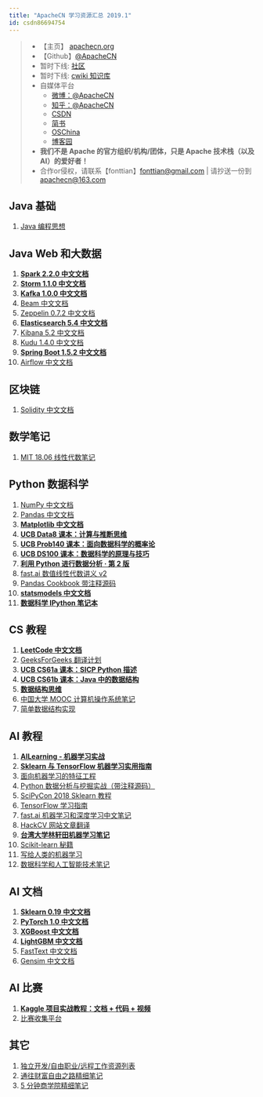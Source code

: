```yaml
---
title: "ApacheCN 学习资源汇总 2019.1"
id: csdn86694754
---
```


> *   【主页】 [apachecn.org](http://www.apachecn.org)
> *   【Github】[@ApacheCN](https://github.com/apachecn)
> *   暂时下线: [社区](community.apachecn.org)
> *   暂时下线: [cwiki 知识库](http://cwiki.apachecn.org)
> *   自媒体平台
>     *   [微博：@ApacheCN](https://weibo.com/u/6326715527)
>     *   [知乎：@ApacheCN](https://www.zhihu.com/people/apachecn)
>     *   [CSDN](https://blog.csdn.net/wizardforcel/article/category/8437073)
>     *   [简书](https://www.jianshu.com/c/4ee721d0c474)
>     *   [OSChina](https://my.oschina.net/repine/)
>     *   [博客园](https://www.cnblogs.com/wizardforcel/category/1352397.html)
> *   **我们不是 Apache 的官方组织/机构/团体，只是 Apache 技术栈（以及 AI）的爱好者！**
> *   合作or侵权，请联系【fonttian】fonttian@gmail.com | 请抄送一份到 apachecn@163.com

## Java 基础

1.  [Java 编程思想](https://github.com/apachecn/thinking-in-java-zh)

## Java Web 和大数据

1.  [**Spark 2.2.0 中文文档**](https://github.com/apachecn/spark-doc-zh)
2.  [**Storm 1.1.0 中文文档**](https://github.com/apachecn/storm-doc-zh)
3.  [**Kafka 1.0.0 中文文档**](https://github.com/apachecn/kafka-doc-zh)
4.  [Beam 中文文档](https://github.com/apachecn/beam-site-zh)
5.  [Zeppelin 0.7.2 中文文档](https://github.com/apachecn/zeppelin-doc-zh)
6.  [**Elasticsearch 5.4 中文文档**](https://github.com/apachecn/elasticsearch-doc-zh)
7.  [Kibana 5.2 中文文档](https://github.com/apachecn/kibana-doc-zh)
8.  [Kudu 1.4.0 中文文档](https://github.com/apachecn/kudu-doc-zh)
9.  [**Spring Boot 1.5.2 中文文档**](https://github.com/apachecn/spring-boot-doc-zh)
10.  [Airflow 中文文档](https://github.com/apachecn/airflow-doc-zh)

## 区块链

1.  [Solidity 中文文档](https://github.com/apachecn/solidity-doc-zh)

## 数学笔记

1.  [MIT 18.06 线性代数笔记](https://github.com/apachecn/math)

## Python 数据科学

1.  [NumPy 中文文档](https://github.com/apachecn/numpy-ref-zh)
2.  [Pandas 中文文档](https://github.com/apachecn/pandas-doc-zh)
3.  [**Matplotlib 中文文档**](https://github.com/apachecn/matplotlib-user-guide-zh)
4.  [**UCB Data8 课本：计算与推断思维**](https://github.com/apachecn/data8-textbook-zh)
5.  [**UCB Prob140 课本：面向数据科学的概率论**](https://github.com/apachecn/prob140-textbook-zh)
6.  [**UCB DS100 课本：数据科学的原理与技巧**](https://github.com/apachecn/ds100-textbook-zh)
7.  [**利用 Python 进行数据分析 · 第 2 版**](https://github.com/apachecn/pyda-2e-zh)
8.  [fast.ai 数值线性代数讲义 v2](https://github.com/apachecn/fastai-num-linalg-v2-zh)
9.  [Pandas Cookbook 带注释源码](https://github.com/apachecn/pandas-cookbook-code-notes)
10.  [**statsmodels 中文文档**](https://github.com/apachecn/statsmodels_doc_zh)
11.  [**数据科学 IPython 笔记本**](https://github.com/apachecn/ds-ipynb-zh)

## CS 教程

1.  [**LeetCode 中文文档**](https://github.com/apachecn/LeetCode)
2.  [GeeksForGeeks 翻译计划](https://github.com/apachecn/geeksforgeeks-zh)
3.  [**UCB CS61a 课本：SICP Python 描述**](https://github.com/apachecn/sicp-py-zh)
4.  [**UCB CS61b 课本：Java 中的数据结构**](https://github.com/apachecn/cs61b-textbook-zh)
5.  [**数据结构思维**](https://github.com/apachecn/think-dast-zh)
6.  [中国大学 MOOC 计算机操作系统笔记](https://github.com/apachecn/Computer-operating-system-notes)
7.  [简单数据结构实现](https://github.com/apachecn/DataStructure)

## AI 教程

1.  [**AILearning - 机器学习实战**](https://github.com/apachecn/AiLearning)
2.  [**Sklearn 与 TensorFlow 机器学习实用指南**](https://github.com/apachecn/hands_on_Ml_with_Sklearn_and_TF)
3.  [面向机器学习的特征工程](https://github.com/apachecn/feature-engineering-for-ml-zh)
4.  [Python 数据分析与挖掘实战（带注释源码）](https://github.com/apachecn/python_data_analysis_and_mining_action)
5.  [SciPyCon 2018 Sklearn 教程](https://github.com/apachecn/scipycon-2018-sklearn-tut-zh)
6.  [TensorFlow 学习指南](https://github.com/apachecn/learning-tf-zh)
7.  [fast.ai 机器学习和深度学习中文笔记](https://github.com/apachecn/fastai-ml-dl-notes-zh)
8.  [HackCV 网站文章翻译](https://github.com/apachecn/HackCV-Translate)
9.  [**台湾大学林轩田机器学习笔记**](https://github.com/apachecn/ntu-hsuantienlin-ml)
10.  [Scikit-learn 秘籍](https://github.com/apachecn/sklearn-cookbook-zh)
11.  [写给人类的机器学习](https://github.com/apachecn/ml-for-humans-zh)
12.  [数据科学和人工智能技术笔记](https://github.com/apachecn/ds-ai-tech-notes)

## AI 文档

1.  [**Sklearn 0.19 中文文档**](https://github.com/apachecn/scikit-learn-doc-zh)
2.  [**PyTorch 1.0 中文文档**](https://github.com/apachecn/pytorch-doc-zh)
3.  [**XGBoost 中文文档**](https://github.com/apachecn/xgboost-doc-zh)
4.  [**LightGBM 中文文档**](https://github.com/apachecn/lightgbm-doc-zh)
5.  [FastText 中文文档](https://github.com/apachecn/fasttext-doc-zh)
6.  [Gensim 中文文档](https://github.com/apachecn/gensim-doc-zh)

## AI 比赛

1.  [**Kaggle 项目实战教程：文档 + 代码 + 视频**](https://github.com/apachecn/kaggle)
2.  [比赛收集平台](https://github.com/iphysresearch/DataSciComp)

## 其它

1.  [独立开发/自由职业/远程工作资源列表](https://github.com/apachecn/awesome-indie-zh)
2.  [通往财富自由之路精细笔记](https://github.com/apachecn/the-way-to-wealth-freedom-notes)
3.  [5 分钟商学院精细笔记](https://github.com/apachecn/5min-business-notes)